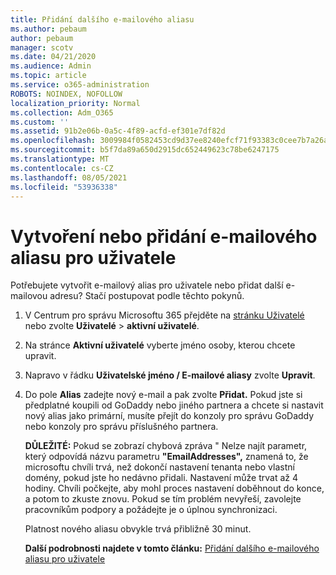 ```yaml
---
title: Přidání dalšího e-mailového aliasu
ms.author: pebaum
author: pebaum
manager: scotv
ms.date: 04/21/2020
ms.audience: Admin
ms.topic: article
ms.service: o365-administration
ROBOTS: NOINDEX, NOFOLLOW
localization_priority: Normal
ms.collection: Adm_O365
ms.custom: ''
ms.assetid: 91b2e06b-0a5c-4f89-acfd-ef301e7df82d
ms.openlocfilehash: 3009984f0582453cd9d37ee8240efcf71f93383c0cee7b7a26a629a963ba0091
ms.sourcegitcommit: b5f7da89a650d2915dc652449623c78be6247175
ms.translationtype: MT
ms.contentlocale: cs-CZ
ms.lasthandoff: 08/05/2021
ms.locfileid: "53936338"
---
```

# <a name="create-or-add-an-email-alias-for-a-user"></a>Vytvoření nebo přidání e-mailového aliasu pro uživatele

Potřebujete vytvořit e-mailový alias pro uživatele nebo přidat další e-mailovou adresu? Stačí postupovat podle těchto pokynů.
  
1. V Centrum pro správu Microsoftu 365 přejděte na [stránku Uživatelé](https://go.microsoft.com/fwlink/p/?linkid=834822) nebo zvolte **Uživatelé**  >  **aktivní uživatelé**.
    
2. Na stránce **Aktivní uživatelé** vyberte jméno osoby, kterou chcete upravit. 
    
3. Napravo v řádku **Uživatelské jméno / E-mailové aliasy** zvolte **Upravit**.
    
4. Do pole **Alias** zadejte nový e-mail a pak zvolte **Přidat.** Pokud jste si předplatné koupili od GoDaddy nebo jiného partnera a chcete si nastavit nový alias jako primární, musíte přejít do konzoly pro správu GoDaddy nebo konzoly pro správu příslušného partnera. 
    
    **DŮLEŽITÉ:** Pokud se zobrazí chybová zpráva " Nelze najít parametr, který odpovídá názvu parametru **"EmailAddresses",** znamená to, že microsoftu chvíli trvá, než dokončí nastavení tenanta nebo vlastní domény, pokud jste ho nedávno přidali. Nastavení může trvat až 4 hodiny. Chvíli počkejte, aby mohl proces nastavení doběhnout do konce, a potom to zkuste znovu. Pokud se tím problém nevyřeší, zavolejte pracovníkům podpory a požádejte je o úplnou synchronizaci.
    
    Platnost nového aliasu obvykle trvá přibližně 30 minut.
    
    **Další podrobnosti najdete v tomto článku:** [Přidání dalšího e-mailového aliasu pro uživatele](https://docs.microsoft.com/microsoft-365/admin/email/add-another-email-alias-for-a-user)
    

